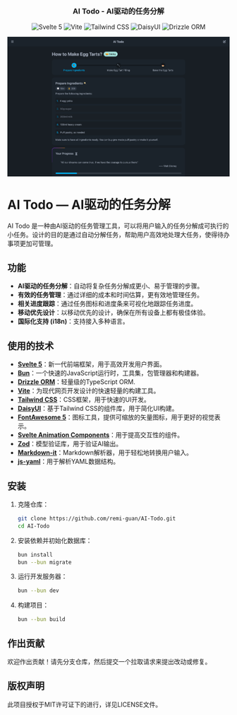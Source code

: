 <h3 align="center">
    AI Todo - AI驱动的任务分解
</h3>

<p align="center">
    <img src="https://img.shields.io/badge/Svelte-5-orange?style=for-the-badge&logo=svelte&logoColor=white" alt="Svelte 5">
    <img src="https://img.shields.io/badge/Vite-5.4.8-purple?style=for-the-badge&logo=vite&logoColor=white" alt="Vite">
    <img src="https://img.shields.io/badge/TailwindCSS-3.4-blue?style=for-the-badge&logo=tailwindcss&logoColor=white" alt="Tailwind CSS">
    <img src="https://img.shields.io/badge/DaisyUI-4.12-green?style=for-the-badge&logo=tailwindcss&logoColor=white" alt="DaisyUI">
    <img src="https://img.shields.io/badge/Drizzle--ORM-0.34-yellow?style=for-the-badge&logoColor=white" alt="Drizzle ORM">
</p>

<p align="center">
  <img alt="AI Todo的截图" src="./screenshot.png"/>
</p>

# AI Todo — AI驱动的任务分解

AI Todo 是一种由AI驱动的任务管理工具，可以将用户输入的任务分解成可执行的小任务。设计的目的是通过自动分解任务，帮助用户高效地处理大任务，使得待办事项更加可管理。

## 功能
- **AI驱动的任务分解**：自动将复杂任务分解成更小、易于管理的步骤。
- **有效的任务管理**：通过详细的成本和时间估算，更有效地管理任务。
- **相关进度跟踪**：通过任务图标和进度条来可视化地跟踪任务进度。
- **移动优先设计**：以移动优先的设计，确保在所有设备上都有极佳体验。
- **国际化支持 (i18n)**：支持接入多种语言。

## 使用的技术

- **[Svelte 5](https://svelte.dev/)**：新一代前端框架，用于高效开发用户界面。
- **[Bun](https://bun.sh/)**：一个快速的JavaScript运行时，工具集，包管理器和构建器。
- **[Drizzle ORM](https://orm.drizzle.team/)**：轻量级的TypeScript ORM.
- **[Vite](https://vitejs.dev/)**：为现代网页开发设计的快速轻量的构建工具。
- **[Tailwind CSS](https://tailwindcss.com/)**：CSS框架，用于快速的UI开发。
- **[DaisyUI](https://daisyui.com/)**：基于Tailwind CSS的组件库，用于简化UI构建。
- **[FontAwesome 5](https://fontawesome.com/)**：图标工具，提供可缩放的矢量图标，用于更好的视觉表示。
- **[Svelte Animation Components](https://animation-svelte.vercel.app/)**：用于提高交互性的组件。
- **[Zod](https://zod.dev/)**：模型验证库，用于验证AI输出。
- **[Markdown-it](https://markdown-it.github.io/)**：Markdown解析器，用于轻松地转换用户输入。
- **[js-yaml](https://github.com/nodeca/js-yaml)**：用于解析YAML数据结构。

## 安装

1. 克隆仓库：

   ```bash
   git clone https://github.com/remi-guan/AI-Todo.git
   cd AI-Todo
   ```

2. 安装依赖并初始化数据库：

    ```bash
    bun install
    bun --bun migrate
    ```

3. 运行开发服务器：

    ```bash
    bun --bun dev
    ```

4. 构建项目：

    ```bash
    bun --bun build
    ```

## 作出贡献
欢迎作出贡献！请先分支仓库，然后提交一个拉取请求来提出改动或修复。

## 版权声明
此项目授权于MIT许可证下的进行，详见LICENSE文件。